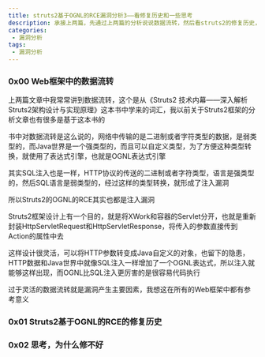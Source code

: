 ```yaml
---
title: struts2基于OGNL的RCE漏洞分析3——看修复历史和一些思考
description: 承接上两篇，先通过上两篇的分析说说数据流转，然后看struts2的修复历史，在谈自己的一些思考
categories:
 - 漏洞分析
tags:
 - 漏洞分析
---
```


### 0x00 Web框架中的数据流转
上两篇文章中我常常讲到数据流转，这个是从《Struts2 技术内幕——深入解析Struts2架构设计与实现原理》这本书中学来的词汇，我以前关于Struts2框架的分析文章也有很多是基于这本书的

书中对数据流转是这么说的，网络中传输的是二进制或者字符类型的数据，是弱类型的，而Java世界是一个强类型的，而且可以自定义类型，为了方便这种类型转换，就使用了表达式引擎，也就是OGNL表达式引擎

其实SQL注入也是一样，HTTP协议的传送的二进制或者字符类型，语言是强类型的，然后SQL语言是弱类型的，经过这样的类型转换，就形成了注入漏洞

所以Struts2的OGNL的RCE其实也都是注入漏洞

Struts2框架设计上有一个目的，就是将XWork和容器的Servlet分开，也就是重新封装HttpServletRequest和HttpServletResponse，将传入的参数直接传到Action的属性中去

这样设计很灵活，可以将HTTP参数转变成Java自定义的对象，也留下的隐患，HTTP数据和Java世界中就像SQL注入一样增加了一个OGNL表达式，所以注入就能够这样出现，而OGNL比SQL注入更厉害的是很容易代码执行

过于灵活的数据流转就是漏洞产生主要因素，我想这在所有的Web框架中都有参考意义

### 0x01 Struts2基于OGNL的RCE的修复历史


### 0x02 思考，为什么修不好
